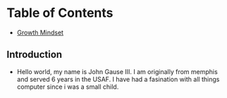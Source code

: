 # Table of Contents

* [Growth Mindset](Growth_Mindset)

## Introduction

* Hello world, my name is John Gause III. I am originally from memphis and served 6 years in the USAF. I have had a fasination with all things computer since i was a small child.


